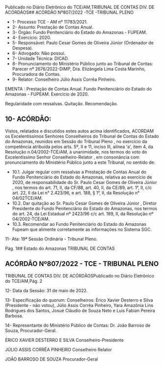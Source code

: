Publicado  no  Diário  Eletrônico do TCE/AM,TRIBUNAL DE CONTAS DIV. DE ACÓRDÃOS## ACÓRDÃO Nº807/2022 -TCE -TRIBUNAL PLENO

- 1- Processo TCE - AM nº 11783/2021.
- 2- Assunto: Prestação de Contas Anual.
- 3- Órgão: Fundo Penitenciário do Estado do Amazonas - FUPEAM.
- 4- Exercício: 2020.
- 5- Responsável: Paulo Cesar Gomes de Oliveira Júnior (Ordenador de Despesa).
- 6- Advogado: Não possui.
- 7- Unidade Técnica: DICAD.
- 8- Pronunciamento  do  Ministério  Público  junto  ao  Tribunal  de  Contas: Parecer  nº 2676/2022-DIMP, Dra. Elizângela Lima Costa Marinho, Procuradora de Contas.
- 9- Relator: Conselheiro Júlio Assis Corrêa Pinheiro.

EMENTA : Prestação de Contas Anual. Fundo Penitenciário  do  Estado  do  Amazonas  -  FUPEAM. Exercício de 2020.

Regularidade com ressalvas. Quitação. Recomendação.

## 10-  ACÓRDÃO:

Vistos, relatados e discutidos estes autos acima identificados, ACORDAM os Excelentíssimos Senhores Conselheiros do Tribunal de Contas do Estado do Amazonas, reunidos em Sessão do Tribunal Pleno , no exercício da competência atribuída pelos arts. 5º, II e 11, inciso III, alínea 'a', item 4, da Resolução n.04/2002-TCE/AM, à unanimidade, nos termos do voto do Excelentíssimo Senhor Conselheiro-Relator , em consonância com pronunciamento do Ministério Público junto a este Tribunal, no sentido de:

- 10.1. Julgar regular com ressalvas a Prestação de Contas Anual do Fundo Penitenciário  do  Estado  do  Amazonas, relativa ao  exercício  de  2020, de responsabilidade do Sr.  Paulo Cesar Gomes de Oliveira Júnior , nos termos do art. 71, II, da CF/88, art. 40, II, da CE/89, art. 1°, II, c/c art. 22, II da Lei n° 2.423/96, e art. 188, § 1°, II, da Resolução n° 04/02TCE/AM.
- 10.2. Dar quitação ao Sr. Paulo Cesar Gomes de Oliveira Júnior , Diretor Presidente  do  Fundo  Penitenciário  do  Estado  do  Amazonas,  nos termos  do  art.  24,  da  Lei  Estadual  nº  2423/96  c/c  art.  189,  II,  da Resolução nº 04/2002-TCE/AM.
- 10.3. Recomendar ao  Fundo  Penitenciário  do  Estado  do  Amazonas  Fupeam que alimente corretamente as informações no Sistema SGC.

11-  Ata: 19ª Sessão Ordinária - Tribunal Pleno.

Pág. 1## Estado do Amazonas TRIBUNAL DE CONTAS

## ACÓRDÃO Nº807/2022 - TCE - TRIBUNAL PLENO

TRIBUNAL DE CONTAS DIV. DE ACÓRDÃOSPublicado  no  Diário  Eletrônico do TCE/AM,Pág. 2

12-  Data da Sessão: 31 de maio de 2022.

13-  Especificação do quorum: Conselheiros: Érico Xavier Desterro e Silva (Presidente - não votou),  Júlio  Assis  Corrêa  Pinheiro,  Yara  Amazônia  Lins  Rodrigues  dos  Santos, Josué Cláudio de Souza Neto e Luis Fabian Pereira Barbosa.

14-  Representante  do  Ministério  Público  de  Contas: Dr.  João  Barroso  de  Souza, Procurador-Geral.

ÉRICO XAVIER DESTERRO E SILVA Conselheiro-Presidente

JÚLIO ASSIS CORRÊA PINHEIRO Conselheiro Relator

JOÃO BARROSO DE SOUZA Procurador-Geral
